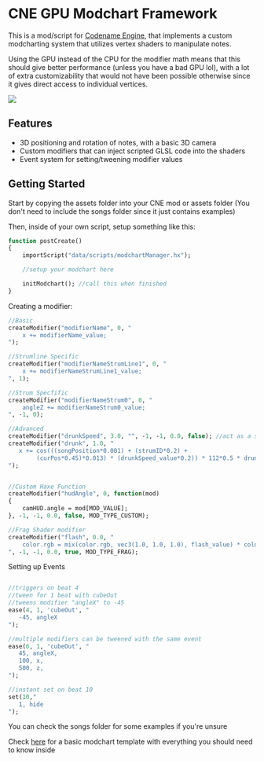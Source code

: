 # CNE GPU Modchart Framework
 
This is a mod/script for [Codename Engine](https://github.com/FNF-CNE-Devs/CodenameEngine), that implements a custom modcharting system that utilizes vertex shaders to manipulate notes.

Using the GPU instead of the CPU for the modifier math means that this should give better performance (unless you have a bad GPU lol), with a lot of extra customizability that would not have been possible otherwise since it gives direct access to individual vertices.

 ![](https://github.com/TheZoroForce240/CNE-GPU-Modchart-Framework/blob/main/github/example.gif)

## Features
- 3D positioning and rotation of notes, with a basic 3D camera
- Custom modifiers that can inject scripted GLSL code into the shaders
- Event system for setting/tweening modifier values

## Getting Started

Start by copying the assets folder into your CNE mod or assets folder 
(You don't need to include the songs folder since it just contains examples)

Then, inside of your own script, setup something like this:
```haxe
function postCreate()
{
    importScript("data/scripts/modchartManager.hx");

    //setup your modchart here

    initModchart(); //call this when finished
}
```

Creating a modifier:
```haxe
//Basic
createModifier("modifierName", 0, "
    x += modifierName_value;
");

//Strumline Specific
createModifier("modifierNameStrumLine1", 0, "
    x += modifierNameStrumLine1_value;
", 1);

//Strum Specfific
createModifier("modifierNameStrum0", 0, "
    angleZ += modifierNameStrum0_value;
", -1, 0);

//Advanced
createModifier("drunkSpeed", 3.0, "", -1, -1, 0.0, false); //act as a subValue
createModifier("drunk", 1.0, "
   x += cos(((songPosition*0.001) + (strumID*0.2) +
        (curPos*0.45)*0.013) * (drunkSpeed_value*0.2)) * 112*0.5 * drunk_value;
");


//Custom Haxe Function
createModifier("hudAngle", 0, function(mod)
{
    camHUD.angle = mod[MOD_VALUE];
}, -1, -1, 0.0, false, MOD_TYPE_CUSTOM);

//Frag Shader modifier
createModifier("flash", 0.0, "
    color.rgb = mix(color.rgb, vec3(1.0, 1.0, 1.0), flash_value) * color.a;
", -1, -1, 0.0, true, MOD_TYPE_FRAG);

```

Setting up Events
```haxe

//triggers on beat 4
//tween for 1 beat with cubeOut
//tweens modifier "angleX" to -45
ease(4, 1, 'cubeOut', "
   -45, angleX
");

//multiple modifiers can be tweened with the same event
ease(6, 1, 'cubeOut', "
   45, angleX,
   100, x,
   500, z,
");

//instant set on beat 10
set(10,"
   1, hide
");

```



You can check the songs folder for some examples if you're unsure

Check [here](https://github.com/TheZoroForce240/CNE-GPU-Modchart-Framework/blob/main/assets/data/scripts/modchartTemplate.hx) for a basic modchart template with everything you should need to know inside
